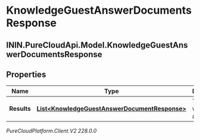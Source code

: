 # KnowledgeGuestAnswerDocumentsResponse

## ININ.PureCloudApi.Model.KnowledgeGuestAnswerDocumentsResponse

## Properties

|Name | Type | Description | Notes|
|------------ | ------------- | ------------- | -------------|
| **Results** | [**List&lt;KnowledgeGuestAnswerDocumentResponse&gt;**](KnowledgeGuestAnswerDocumentResponse) | The results with answers. | [optional] |



_PureCloudPlatform.Client.V2 228.0.0_
